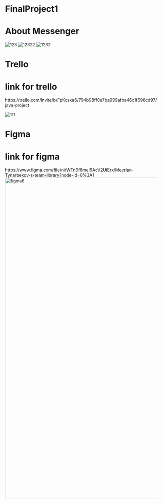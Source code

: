 # FinalProject1
 
# About Messenger
![123](https://user-images.githubusercontent.com/75925609/117581926-64e99980-b121-11eb-99ca-fe94fa369f79.png)
![12322](https://user-images.githubusercontent.com/75925609/117582031-e93c1c80-b121-11eb-89ab-82d4cba8f22a.png)
![1232](https://user-images.githubusercontent.com/75925609/117582032-ea6d4980-b121-11eb-9ff9-e8b039663791.png)

# Trello
<h1>link for trello</h1>
https://trello.com/invite/b/FpKcska6/794b98ff0e7ba999afba46c1f696cd97/java-project

![111](https://user-images.githubusercontent.com/73534500/117582315-408ebc80-b123-11eb-91cd-878235b64c38.png)

# Figma
<h1>link for figma</h1>
https://www.figma.com/file/nirWTn0f6mel6AcV2UiErx/Meerlan-Tynarbekov-s-team-library?node-id=0%3A1

<img width="1057" alt="figma6" src="https://user-images.githubusercontent.com/73534500/117582461-ef32fd00-b123-11eb-8387-432f3b6d78cf.png">


